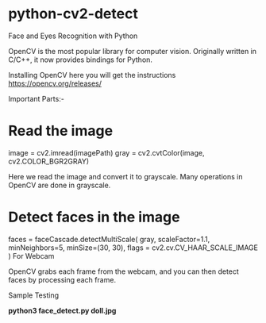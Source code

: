 # python-cv2-detect

Face and Eyes Recognition with Python

OpenCV is the most popular library for computer vision. Originally written in C/C++, it now provides bindings for Python.

Installing OpenCV
here you will get the instructions https://opencv.org/releases/

Important Parts:-
# Read the image
image = cv2.imread(imagePath)
gray = cv2.cvtColor(image, cv2.COLOR_BGR2GRAY)

Here we read the image and convert it to grayscale. Many operations in OpenCV are done in grayscale.

# Detect faces in the image
faces = faceCascade.detectMultiScale(
    gray,
    scaleFactor=1.1,
    minNeighbors=5,
    minSize=(30, 30),
    flags = cv2.cv.CV_HAAR_SCALE_IMAGE
)
For Webcam

OpenCV grabs each frame from the webcam, and you can then detect faces by processing each frame.

Sample Testing

**python3 face_detect.py doll.jpg**
